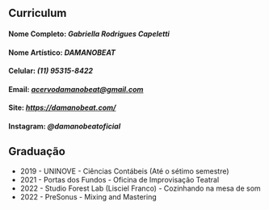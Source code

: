 ## Curriculum

#### Nome Completo: *Gabriella Rodrigues Capeletti*
#### Nome Artístico: *DAMANOBEAT*
#### Celular: *(11) 95315-8422*
#### Email: *acervodamanobeat@gmail.com*
#### Site: *https://damanobeat.com/*
#### Instagram: *@damanobeatoficial*

## Graduação
+ 2019 - UNINOVE - Ciências Contábeis (Até o sétimo semestre)
+ 2021 - Portas dos Fundos - Oficina de Improvisação Teatral 
+ 2022 - Studio Forest Lab (Lisciel Franco) - Cozinhando na mesa de som
+ 2022 - PreSonus - Mixing and Mastering
